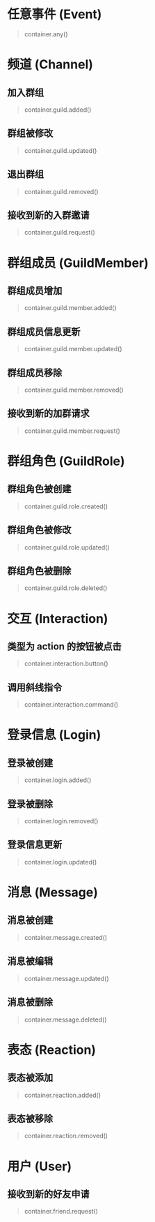 # 任意事件 (Event)

> container.any()

# 频道 (Channel)

## 加入群组

> container.guild.added()

## 群组被修改

> container.guild.updated()

## 退出群组

> container.guild.removed()

## 接收到新的入群邀请

> container.guild.request()

# 群组成员 (GuildMember)

## 群组成员增加

> container.guild.member.added()

## 群组成员信息更新

> container.guild.member.updated()

## 群组成员移除

> container.guild.member.removed()

## 接收到新的加群请求

> container.guild.member.request()

# 群组角色 (GuildRole)

## 群组角色被创建

> container.guild.role.created()

## 群组角色被修改

> container.guild.role.updated()

## 群组角色被删除

> container.guild.role.deleted()

# 交互 (Interaction)

## 类型为 action 的按钮被点击

> container.interaction.button()

## 调用斜线指令

> container.interaction.command()

# 登录信息 (Login)

## 登录被创建

> container.login.added()

## 登录被删除

> container.login.removed()

## 登录信息更新

> container.login.updated()

# 消息 (Message)

## 消息被创建

> container.message.created()

## 消息被编辑

> container.message.updated()

## 消息被删除

> container.message.deleted()

# 表态 (Reaction)

## 表态被添加

> container.reaction.added()

## 表态被移除

> container.reaction.removed()

# 用户 (User)

## 接收到新的好友申请

> container.friend.request()